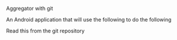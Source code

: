 Aggregator with git

An Android application that will use the following to do the following


Read this from the git repository
